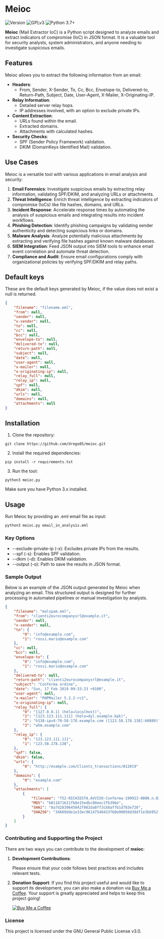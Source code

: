 # Meioc

![Version](https://img.shields.io/badge/version-1.4-blue)
![GPLv3](https://img.shields.io/badge/License-GPLv3-blue.svg)
![Python 3.7+](https://img.shields.io/badge/Python-3.7%2B-brightgreen)

**Meioc** (Mail Extractor IoC) is a Python script designed to analyze emails and extract indicators of compromise (IoC) in JSON format. It is a valuable tool for security analysts, system administrators, and anyone needing to investigate suspicious emails.

## Features

Meioc allows you to extract the following information from an email:
- **Headers**:
  - From, Sender, X-Sender, To, Cc, Bcc, Envelope-to, Delivered-to, Return-Path, Subject, Date, User-Agent, X-Mailer, X-Originating-IP.
- **Relay Information**:
  - Detailed server relay hops.
  - IP addresses involved, with an option to exclude private IPs.
- **Content Extraction**:
  - URLs found within the email.
  - Extracted domains.
  - Attachments with calculated hashes.
- **Security Checks**:
  - SPF (Sender Policy Framework) validation.
  - DKIM (DomainKeys Identified Mail) validation.

## Use Cases

Meioc is a versatile tool with various applications in email analysis and security:
1.  **Email Forensics**: Investigate suspicious emails by extracting relay information, validating SPF/DKIM, and analyzing URLs or attachments.
2.  **Threat Intelligence**: Enrich threat intelligence by extracting indicators of compromise (IoCs) like file hashes, domains, and URLs.
3.  **Incident Response**: Accelerate response times by automating the analysis of suspicious emails and integrating results into incident workflows.
4.  **Phishing Detection**: Identify phishing campaigns by validating sender authenticity and detecting suspicious links or domains.
5.  **Malware Analysis**: Analyze potentially malicious attachments by extracting and verifying file hashes against known malware databases.
6.  **SIEM Integration**: Feed JSON output into SIEM tools to enhance email event correlation and automate threat detection.
7.  **Compliance and Audit**: Ensure email configurations comply with organizational policies by verifying SPF/DKIM and relay paths.

## Default keys

These are the default keys generated by Meioc, if the value does not exist a null is returned.

```JSON
{
    "filename": "filename.eml",
    "from": null,
    "sender": null,
    "x-sender": null,
    "to": null,
    "cc": null,
    "bcc": null,
    "envelope-to": null,
    "delivered-to": null,
    "return-path": null,
    "subject": null,
    "date": null,
    "user-agent": null,
    "x-mailer": null,
    "x-originating-ip": null,
    "relay_full": null,
    "relay_ip": null,
    "spf": null,
    "dkim": null,
    "urls": null,
    "domains": null,
    "attachments": null
}
```
## Installation

1. Clone the repository:
```
git clone https://github.com/drego85/meioc.git
```

2. Install the required dependencies:
```
pip install -r requirements.txt
```

3. Run the tool:
```
python3 meioc.py
```

Make sure you have Python 3.x installed.

## Usage

Run Meioc by providing an .eml email file as input:

```BASH
python3 meioc.py email_in_analysis.eml 
```

### Key Options

- --exclude-private-ip (-x): Excludes private IPs from the results.
- --spf (-s): Enables SPF validation.
- --dkim (-d): Enables DKIM validation.
- --output (-o): Path to save the results in JSON format.

### Sample Output

Below is an example of the JSON output generated by Meioc when analyzing an email. This structured output is designed for further processing in automated pipelines or manual investigation by analysts.

```JSON
{
    "filename": "malspam.eml",
    "from": "clienti2eurocompanysrl@example.it",
    "sender": null,
    "x-sender": null,
    "to": {
        "0": "info@example.com",
        "1": "rossi.mario@example.com"
    },
    "cc": null,
    "bcc": null,
    "envelope-to": {
        "0": "info@example.com",
        "1": "rossi.mario@example.com"
    },
    "delivered-to": null,
    "return-path": "clienti2eurocompanysrl@example.it",
    "subject": "Conferma ordine",
    "date": "Sun, 17 Feb 2019 09:33:23 +0100",
    "user-agent": null,
    "x-mailer": "PHPMailer 5.2.2-rc2",
    "x-originating-ip": null,
    "relay_full": {
        "0": "[127.0.0.1] (helo=localhost)",
        "1": "[123.123.111.111] (helo=dyl.example.kpk)",
        "2": "h138-ipv4-70-58-178.example.com ([123.58.178.138]:60889)",
        "3": "whm.example.com"
    },
    "relay_ip": {
        "0": "123.123.111.111",
        "1": "123.58.178.138",
    },
    "spf": false,
    "dkim": false,
    "urls": {
        "0": "http://example.com/Clients_transactions/012019"
    },
    "domains": {
        "0": "example.com"
    },
    "attachments": [
        {
            "filename": "f52-RICHIESTA.AVVISO-Conferma-199913-0000.n.03.2019-All.n.1_File-excel-.xls",
            "MD5": "b011871621fb8e15edbc80eec2fb396e",
            "SHA1": "8a7d2839645842f862da8ff3cb8af7b1d783e728",
            "SHA256": "34669dde1e33ec96147540433f60e90056d38df1e3bb952fdc600e979d74f690"
        }
    ]
}
```


### Contributing and Supporting the Project

There are two ways you can contribute to the development of **meioc**:

1. **Development Contributions**:

   Please ensure that your code follows best practices and includes relevant tests.

2. **Donation Support**:
   If you find this project useful and would like to support its development, you can also make a donation via [Buy Me a Coffee](https://buymeacoffee.com/andreadraghetti). Your support is greatly appreciated and helps to keep this project going!

   [![Buy Me a Coffee](https://img.shields.io/badge/-Buy%20Me%20a%20Coffee-orange?logo=buy-me-a-coffee&logoColor=white&style=flat-square)](https://buymeacoffee.com/andreadraghetti)

### License

This project is licensed under the GNU General Public License v3.0.
